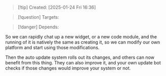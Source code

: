 
>[!tip] Created: [2025-01-24 Fri 16:36]

>[!question] Targets: 

>[!danger] Depends: 

So we can rapidly chat up a new widget, or a new code module, and the running of it is natively the same as creating it, so we can modify our own platform and start using those modifications.

Then the auto update system rolls out its changes, and others can now benefit from this thing.  They can also improve it, and your own update bot checks if those changes would improve your system or not.
